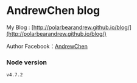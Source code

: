 # AndrewChen blog

My Blog : [http://polarbearandrew.github.io/blog/](http://polarbearandrew.github.io/blog/)

Author Facebook：[AndrewChen](https://www.facebook.com)

### Node version

```
v4.7.2
```
